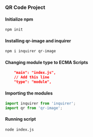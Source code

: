 ### QR Code Project

#### Initialize npm

```bash
npm init
```

#### Installing qr-image and inquirer

```bash
npm i inquirer qr-image
```

#### Changing module type to ECMA Scripts

```json
    "main": "index.js",
    // Add this line
    "type": "module",
```

#### Importing the modules

```javascript
import inquirer from 'inquirer';
import qr from 'qr-image';
```

#### Running script

```bash
node index.js
```
